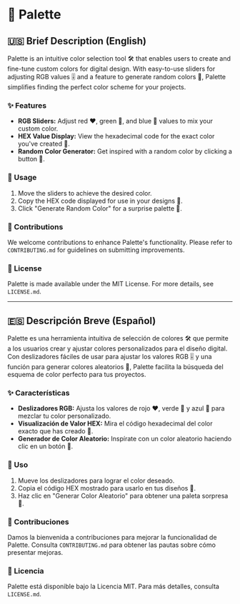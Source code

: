 # 🎨 Palette

## 🇺🇸 Brief Description (English)
Palette is an intuitive color selection tool 🛠 that enables users to create and fine-tune custom colors for digital design. With easy-to-use sliders for adjusting RGB values 🎚 and a feature to generate random colors 🎲, Palette simplifies finding the perfect color scheme for your projects.

### ✨ Features
- **RGB Sliders:** Adjust red ❤️, green 💚, and blue 💙 values to mix your custom color.
- **HEX Value Display:** View the hexadecimal code for the exact color you've created 🔢.
- **Random Color Generator:** Get inspired with a random color by clicking a button 🔀.

### 🚀 Usage
1. Move the sliders to achieve the desired color.
2. Copy the HEX code displayed for use in your designs 🎨.
3. Click "Generate Random Color" for a surprise palette 🌈.

### 🤝 Contributions
We welcome contributions to enhance Palette's functionality. Please refer to `CONTRIBUTING.md` for guidelines on submitting improvements.

### 📄 License
Palette is made available under the MIT License. For more details, see `LICENSE.md`.

---

## 🇪🇸 Descripción Breve (Español)
Palette es una herramienta intuitiva de selección de colores 🛠 que permite a los usuarios crear y ajustar colores personalizados para el diseño digital. Con deslizadores fáciles de usar para ajustar los valores RGB 🎚 y una función para generar colores aleatorios 🎲, Palette facilita la búsqueda del esquema de color perfecto para tus proyectos.

### ✨ Características
- **Deslizadores RGB:** Ajusta los valores de rojo ❤️, verde 💚 y azul 💙 para mezclar tu color personalizado.
- **Visualización de Valor HEX:** Mira el código hexadecimal del color exacto que has creado 🔢.
- **Generador de Color Aleatorio:** Inspírate con un color aleatorio haciendo clic en un botón 🔀.

### 🚀 Uso
1. Mueve los deslizadores para lograr el color deseado.
2. Copia el código HEX mostrado para usarlo en tus diseños 🎨.
3. Haz clic en "Generar Color Aleatorio" para obtener una paleta sorpresa 🌈.

### 🤝 Contribuciones
Damos la bienvenida a contribuciones para mejorar la funcionalidad de Palette. Consulta `CONTRIBUTING.md` para obtener las pautas sobre cómo presentar mejoras.

### 📄 Licencia
Palette está disponible bajo la Licencia MIT. Para más detalles, consulta `LICENSE.md`.
